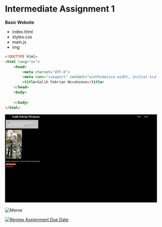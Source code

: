 # Intermediate Assignment 1

**Basic Website**
- index.html
- styles.css
- main.js
- img


```html
<!DOCTYPE html>
<html lang="en">
    <head>
        <meta charset="UTF-8">
        <meta name="viewport" content="width=device-widht, initial-scale=1.0">
        <title>Galih Febrian Wicaksono</title>
    </head>
    <body>

    </body>
</html>
```

![preview](assets/img/Screen%20Shot%202023-06-13%20at%2014.12.17.png)

![Meme](https://i.pinimg.com/originals/bf/e0/00/bfe000dbaeaa4311405c782762315d4c.jpg)


[![Review Assignment Due Date](https://classroom.github.com/assets/deadline-readme-button-24ddc0f5d75046c5622901739e7c5dd533143b0c8e959d652212380cedb1ea36.svg)](https://classroom.github.com/a/l9v8sNrv)

